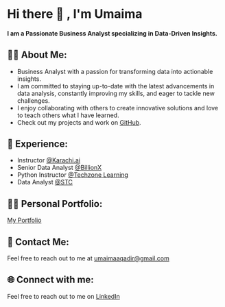 # Hi there 👋 , I'm Umaima

<!--
**UMAIMA987/UMAIMA987** is a ✨ _special_ ✨ repository because its `README.md` (this file) appears on your GitHub profile.

Here are some ideas to get you started:

- 🔭 I’m currently working on ...
- 🌱 I’m currently learning ...
- 👯 I’m looking to collaborate on ...
- 🤔 I’m looking for help with ...
- 💬 Ask me about ...
- 📫 How to reach me: ...
- 😄 Pronouns: ...
- ⚡ Fun fact: ...
-->


####       I am a Passionate Business Analyst specializing in Data-Driven Insights.

## 🧑‍💼 About Me:

- Business Analyst with a passion for transforming data into actionable insights.
- I am committed to staying up-to-date with the latest advancements in data analysis, constantly improving my skills, and eager to tackle new challenges.
- I enjoy collaborating with others to create innovative solutions and love to teach others what I have learned.
- Check out my projects and work on [GitHub](https://github.com/UMAIMA987).


## 💼 Experience:

- Instructor [@Karachi.ai](https://www.linkedin.com/company/karachidotai/?originalSubdomain=pk)
- Senior Data Analyst [@BillionX](https://www.linkedin.com/company/billion-x/)
- Python Instructor [@Techzone Learning](https://www.linkedin.com/company/techzonelearning/)
- Data Analyst [@STC](https://www.linkedin.com/company/stc/)


## 🧑‍💻 Personal Portfolio:
[My Portfolio](https://yourportfolio.link)

## 📧 Contact Me:
Feel free to reach out to me at [umaimaaqadir@gmail.com](mailto:your-email@example.com)

## 🌐 Connect with me:
Feel free to reach out to me on [LinkedIn](https://www.linkedin.com/in/umaima-a-qadir-9172a5243/) 


